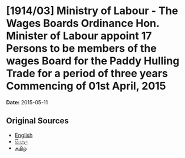 # [1914/03] Ministry of Labour - The Wages Boards Ordinance Hon. Minister of Labour appoint 17 Persons to be members of the wages Board for the Paddy Hulling Trade for a period of three years Commencing of 01st April, 2015

**Date:** 2015-05-11

## Original Sources

- [English](https://documents.gov.lk/view/extra-gazettes/2015/5/1914-03_E.pdf)
- [සිංහල](https://documents.gov.lk/view/extra-gazettes/2015/5/1914-03_S.pdf)
- [தமிழ்](https://documents.gov.lk/view/extra-gazettes/2015/5/1914-03_T.pdf)
